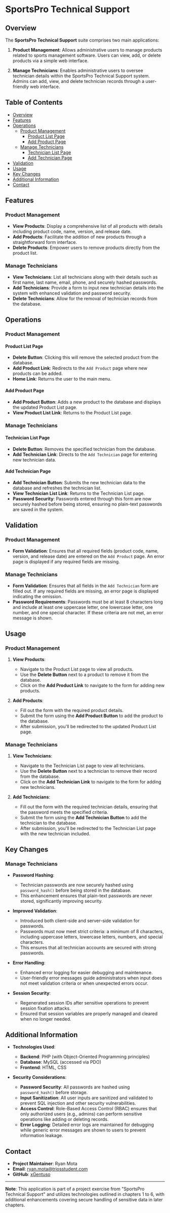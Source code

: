# **SportsPro Technical Support**

## Overview

The **SportsPro Technical Support** suite comprises two main applications:

1. **Product Management**: Allows administrative users to manage products related to sports management software. Users can view, add, or delete products via a simple web interface.

2. **Manage Technicians**: Enables administrative users to oversee technician details within the SportsPro Technical Support system. Admins can add, view, and delete technician records through a user-friendly web interface.

## Table of Contents

- [Overview](#overview)
- [Features](#features)
- [Operations](#operations)
  - [Product Management](#product-management)
    - [Product List Page](#product-list-page)
    - [Add Product Page](#add-product-page)
  - [Manage Technicians](#manage-technicians)
    - [Technician List Page](#technician-list-page)
    - [Add Technician Page](#add-technician-page)
- [Validation](#validation)
- [Usage](#usage)
- [Key Changes](#key-changes)
- [Additional Information](#additional-information)
- [Contact](#contact)

## Features

### Product Management

- **View Products**: Display a comprehensive list of all products with details including product code, name, version, and release date.
- **Add Products**: Facilitate the addition of new products through a straightforward form interface.
- **Delete Products**: Empower users to remove products directly from the product list.

### Manage Technicians

- **View Technicians**: List all technicians along with their details such as first name, last name, email, phone, and securely hashed passwords.
- **Add Technicians**: Provide a form to input new technician details into the system with enhanced validation and password security.
- **Delete Technicians**: Allow for the removal of technician records from the database.

## Operations

### Product Management

#### Product List Page

- **Delete Button**: Clicking this will remove the selected product from the database.
- **Add Product Link**: Redirects to the `Add Product` page where new products can be added.
- **Home Link**: Returns the user to the main menu.

#### Add Product Page

- **Add Product Button**: Adds a new product to the database and displays the updated Product List page.
- **View Product List Link**: Returns to the Product List page.

### Manage Technicians

#### Technician List Page

- **Delete Button**: Removes the specified technician from the database.
- **Add Technician Link**: Directs to the `Add Technician` page for entering new technician data.

#### Add Technician Page

- **Add Technician Button**: Submits the new technician data to the database and refreshes the technician list.
- **View Technician List Link**: Returns to the Technician List page.
- **Password Security**: Passwords entered through this form are now securely hashed before being stored, ensuring no plain-text passwords are saved in the system.

## Validation

### Product Management

- **Form Validation**: Ensures that all required fields (product code, name, version, and release date) are entered on the `Add Product` page. An error page is displayed if any required fields are missing.

### Manage Technicians

- **Form Validation**: Ensures that all fields in the `Add Technician` form are filled out. If any required fields are missing, an error page is displayed indicating the omission.
- **Password Requirements**: Passwords must be at least 8 characters long and include at least one uppercase letter, one lowercase letter, one number, and one special character. If these criteria are not met, an error message is shown.

## Usage

### Product Management

1. **View Products**:
   - Navigate to the Product List page to view all products.
   - Use the **Delete Button** next to a product to remove it from the database.
   - Click on the **Add Product Link** to navigate to the form for adding new products.

2. **Add Products**:
   - Fill out the form with the required product details.
   - Submit the form using the **Add Product Button** to add the product to the database.
   - After submission, you'll be redirected to the updated Product List page.

### Manage Technicians

1. **View Technicians**:
   - Navigate to the Technician List page to view all technicians.
   - Use the **Delete Button** next to a technician to remove their record from the database.
   - Click on the **Add Technician Link** to navigate to the form for adding new technicians.

2. **Add Technicians**:
   - Fill out the form with the required technician details, ensuring that the password meets the specified criteria.
   - Submit the form using the **Add Technician Button** to add the technician to the database.
   - After submission, you'll be redirected to the Technician List page with the new technician included.

## Key Changes

### Manage Technicians

- **Password Hashing**:
  - Technician passwords are now securely hashed using `password_hash()` before being stored in the database.
  - This enhancement ensures that plain-text passwords are never stored, significantly improving security.

- **Improved Validation**:
  - Introduced both client-side and server-side validation for passwords.
  - Passwords must now meet strict criteria: a minimum of 8 characters, including uppercase letters, lowercase letters, numbers, and special characters.
  - This ensures that all technician accounts are secured with strong passwords.

- **Error Handling**:
  - Enhanced error logging for easier debugging and maintenance.
  - User-friendly error messages guide administrators when input does not meet validation criteria or when unexpected errors occur.

- **Session Security**:
  - Regenerated session IDs after sensitive operations to prevent session fixation attacks.
  - Ensured that session variables are properly managed and cleared when no longer needed.

## Additional Information

- **Technologies Used**:
  - **Backend**: PHP (with Object-Oriented Programming principles)
  - **Database**: MySQL (accessed via PDO)
  - **Frontend**: HTML, CSS

- **Security Considerations**:
  - **Password Security**: All passwords are hashed using `password_hash()` before storage.
  - **Input Sanitization**: All user inputs are sanitized and validated to prevent SQL injection and other security vulnerabilities.
  - **Access Control**: Role-Based Access Control (RBAC) ensures that only authorized users (e.g., admins) can perform sensitive operations like adding or deleting records.
  - **Error Logging**: Detailed error logs are maintained for debugging while generic error messages are shown to users to prevent information leakage.

## Contact

- **Project Maintainer**: Ryan Mota
- **Email**: [ryan.mota@triosstudent.com](mailto:ryan.mota@triosstudent.com)
- **GitHub**: [xGentuso](https://github.com/xGentuso)

---

**Note**: This application is part of a project exercise from "SportsPro Technical Support" and utilizes technologies outlined in chapters 1 to 6, with additional enhancements covering secure handling of sensitive data in later chapters.
